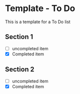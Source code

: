 <!-- ======================================== template-todo.md Start ======================================== -->


<!-- ------------------------------ Intro Start ------------------------------ -->

# Template - To Do

<!-- ------------------------------ Intro End ------------------------------ -->


<!-- ------------------------------ Overview Start ------------------------------ -->

This is a template for a To Do list

<!-- ------------------------------ Overview End ------------------------------ -->


<!-- ------------------------------ Section Name Start ------------------------------ -->

## Section 1

- [ ] uncompleted item
- [x] Completed item

<!-- ------------------------------ Section Name End ------------------------------ -->


<!-- ------------------------------ Section Name Start ------------------------------ -->

## Section 2

- [ ] uncompleted item
- [x] Completed item

<!-- ------------------------------ Section Name End ------------------------------ -->


<!-- ------------------------------ Outro Start ------------------------------ -->

<!-- ------------------------------ Outro End ------------------------------ -->


<!-- ======================================== template-todo.md End ======================================== -->
